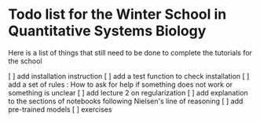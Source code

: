 Todo list for the Winter School in Quantitative Systems Biology
===============================================================

Here is a list of things that still need to be done to complete the tutorials for the school


[ ] add installation instruction
[ ] add a test function to check installation
[ ] add a set of rules : How to ask for help if something does not work or something is unclear
[ ] add lecture 2 on regularization
[ ] add explanation to the sections of notebooks following Nielsen's line of reasoning
[ ] add pre-trained models
[ ] exercises
